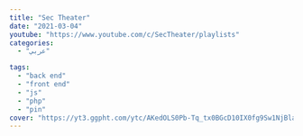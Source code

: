 ```yaml
---
title: "Sec Theater"
date: "2021-03-04"
youtube: "https://www.youtube.com/c/SecTheater/playlists"
categories:
  - "عربي"

tags:
  - "back end"
  - "front end"
  - "js"
  - "php"
  - "pin"
cover: "https://yt3.ggpht.com/ytc/AKedOLS0Pb-Tq_tx0BGcD10IX0fg9Sw1NjBla_BznFXzbw=s88-c-k-c0x00ffffff-no-rj"
---
```

